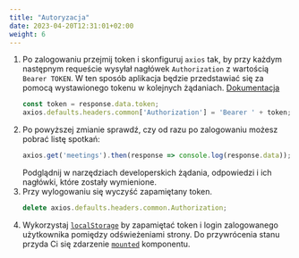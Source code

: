 ```yaml
---
title: "Autoryzacja"
date: 2023-04-20T12:31:01+02:00
weight: 6
---
```


1. Po zalogowaniu przejmij token i skonfiguruj `axios` tak, by przy każdym następnym
   requeście wysyłał nagłówek `Authorization` z wartością `Bearer TOKEN`. W ten sposób
   aplikacja będzie przedstawiać się za pomocą wystawionego tokenu w kolejnych żądaniach.
   [Dokumentacja](https://axios-http.com/docs/config_defaults)
   ```js
   const token = response.data.token;
   axios.defaults.headers.common['Authorization'] = 'Bearer ' + token;
   ```
1. Po powyższej zmianie sprawdź, czy od razu po zalogowaniu możesz pobrać listę spotkań:
   ```js
   axios.get('meetings').then(response => console.log(response.data));
   ```
   Podglądnij w narzędziach developerskich żądania, odpowiedzi i ich nagłówki,
   które zostały wymienione.
1. Przy wylogowaniu się wyczyść zapamiętany token.
   ```js
   delete axios.defaults.headers.common.Authorization;
   ```
1. Wykorzystaj [`localStorage`](https://developer.mozilla.org/pl/docs/Web/API/Window/localStorage)
   by zapamiętać token i login zalogowanego użytkownika pomiędzy odświeżeniami strony.
   Do przywrócenia stanu przyda Ci się zdarzenie [`mounted`](https://v2.vuejs.org/v2/api/#mounted)
   komponentu.

